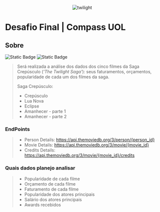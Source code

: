 <p align="center">
<img src="https://github.com/paularcsarruda/Compass/assets/122739036/0c699dac-1eb1-4cf4-af48-a10f8aad3e96" alt="twilight" />
</ p>


# Desafio Final | Compass UOL

## Sobre

![Static Badge](https://img.shields.io/badge/Tema-Filmes_e_S%C3%A9ries-e0913e)
![Static Badge](https://img.shields.io/badge/Categoria-Drama_e_Romance-ffd966)

>
> Será realizada a análise dos dados dos cinco filmes da Saga Crepúsculo (*'The Twilight Saga'*): seus faturamentos, orçamentos, popularidade de cada um dos filmes da saga.
>
> Saga Crepúsculo:
>  - Crepúsculo
>  - Lua Nova
>  - Eclipse
>  - Amanhecer - parte 1
>  - Amanhecer - parte 2
>

### EndPoints
>
> - Person Details: https://api.themoviedb.org/3/person/{person_id}
> - Movie Details: https://api.themoviedb.org/3/movie/{movie_id}
> - Credits Details: https://api.themoviedb.org/3/movie/{movie_id}/credits
>   

### Quais dados planejo analisar
>
> - Popularidade de cada filme
> - Orçamento de cada filme
> - Faturamento de cada filme
> - Popularidade dos atores principais
> - Salário dos atores principais
> - Awards recebidos
>   

